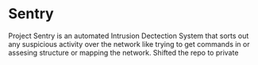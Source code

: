 # Sentry
Project Sentry is an automated Intrusion Dectection System that sorts out any suspicious activity over the network like trying to get commands in or assesing structure or mapping the network.
Shifted the repo to private

